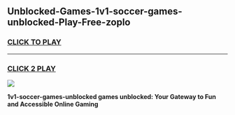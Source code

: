 
## Unblocked-Games-1v1-soccer-games-unblocked-Play-Free-zoplo
<h3>
<a href="https://premium76.site?title=1v1-soccer-games-unblocked&ref=19M">CLICK TO PLAY</a></h3>
<hr>

<h3>
<a href="https://premium76.site?title=1v1-soccer-games-unblocked&ref=19M">CLICK 2 PLAY</a>
  
</h3>

<a href="https://premium76.site?title=1v1-soccer-games-unblocked&ref=19M"><img src="https://clearcache.store/games.png"></a>


**1v1-soccer-games-unblocked games unblocked: Your Gateway to Fun and Accessible Online Gaming**
